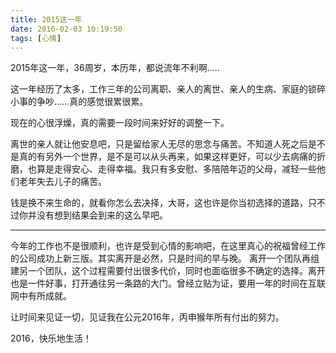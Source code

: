 ```yaml
---
title: 2015这一年
date: 2016-02-03 10:19:50
tags: [心情]
---
```


2015年这一年，36周岁，本历年，都说流年不利啊.....

这一年经历了太多，工作三年的公司离职、亲人的离世、亲人的生病、家庭的锁碎小事的争吵......真的感觉很累很累。

现在的心很浮燥，真的需要一段时间来好好的调整一下。

离世的亲人就让他安息吧，只是留给家人无尽的思念与痛苦。不知道人死之后是不是真的有另外一个世界，是不是可以从头再来，如果这样更好，可以少去病痛的折磨，也算是走得安心、走得幸福。我只有多安慰、多陪陪年迈的父母，减轻一些他们老年失去儿子的痛苦。

钱是换不来生命的，就看你怎么去决择，大哥，这也许是你当初选择的道路，只不过你并没有想到结果会到来的这么早吧。


---
今年的工作也不是很顺利，也许是受到心情的影响吧，在这里真心的祝福曾经工作的公司成功上新三版。其实离开是必然，只是时间的早与晚。
离开一个团队再组建另一个团队，这个过程需要付出很多代价，同时也面临很多不确定的选择。离开也是一件好事，打开通往另一条路的大门。曾经立贴为证，要用一年的时间在互联网中有所成就。

让时间来见证一切，见证我在公元2016年，丙申猴年所有付出的努力。

2016，快乐地生活！
